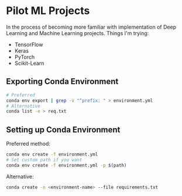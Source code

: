 # Pilot ML Projects
In the process of becoming more familiar with implementation of Deep Learning and Machine Learning projects. Things I'm trying:
- TensorFlow
- Keras
- PyTorch
- Scikit-Learn

## Exporting Conda Environment 
```bash
# Preferred
conda env export | grep -v "^prefix: " > environment.yml
# Alternative
conda list -e > req.txt
```

## Setting up Conda Environment
Preferred method: 
```bash
conda env create -f environment.yml
# Set custom path if you want
conda env create -f environment.yml -p $(path)
```

Alternative:
```bash
conda create -n <environment-name> --file requirements.txt
```


